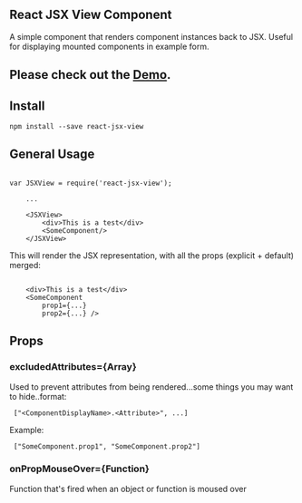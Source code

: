 ## React JSX View Component

A simple component that renders component instances back to JSX. Useful for displaying mounted components in example form.

## Please check out the [Demo](http://mandarinconlabarba.github.io/react-jsx-view/example/index.html).

## Install

```
npm install --save react-jsx-view
```

## General Usage

```

var JSXView = require('react-jsx-view');

    ...

    <JSXView>
        <div>This is a test</div>
        <SomeComponent/>
    </JSXView>

```

This will render the JSX representation, with all the props (explicit + default) merged:

```

    <div>This is a test</div>
    <SomeComponent
        prop1={...}
        prop2={...} />

```

## Props

### excludedAttributes={Array}

Used to prevent attributes from being rendered...some things you may want to hide..format:


```
 ["<ComponentDisplayName>.<Attribute>", ...]
```

Example:

```
 ["SomeComponent.prop1", "SomeComponent.prop2"]
```

### onPropMouseOver={Function}

Function that's fired when an object or function is moused over

